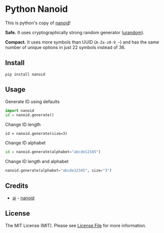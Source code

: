 # Python Nanoid

This is python's copy of [nanoid](https://github.com/ai/nanoid)!

**Safe.** It uses cryptographically strong random generator ([urandom](https://docs.python.org/3/library/os.html#os.urandom)).

**Compact.** It uses more symbols than UUID (`A-Za-z0-9_~`)
and has the same number of unique options in just 22 symbols instead of 36.

##  Install

```
pip install nanoid
```


## Usage

Generate ID using defaults

``` python
import nanoid
id = nanoid.generate()
```

Change ID length

``` pythonma
id = nanoid.generate(size=3)
```

Change ID alphabet

``` python
id = nanoid.generate(alphabet="abcde12345")
```

Change ID length and alphabet

``` python
nanoid.generate(alphabet="abcde12345", size="3")
```


## Credits

- [ai](https://github.com/ai) - [nanoid](https://github.com/ai/nanoid)


## License

The MIT License (MIT). Please see [License File](LICENSE.md) for more information.
